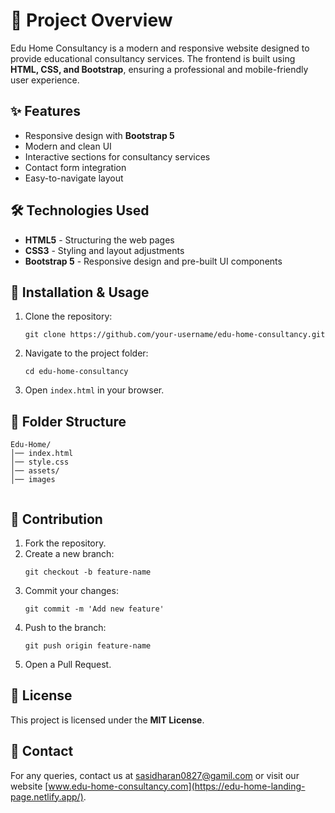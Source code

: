 <h1>📌 Project Overview</h1>
<p>Edu Home Consultancy is a modern and responsive website designed to provide educational consultancy services. The frontend is built using <strong>HTML, CSS, and Bootstrap</strong>, ensuring a professional and mobile-friendly user experience.</p>

<h2>✨ Features</h2>
<ul>
    <li>Responsive design with <strong>Bootstrap 5</strong></li>
    <li>Modern and clean UI</li>
    <li>Interactive sections for consultancy services</li>
    <li>Contact form integration</li>
    <li>Easy-to-navigate layout</li>
</ul>

<h2>🛠 Technologies Used</h2>
<ul>
    <li><strong>HTML5</strong> - Structuring the web pages</li>
    <li><strong>CSS3</strong> - Styling and layout adjustments</li>
    <li><strong>Bootstrap 5</strong> - Responsive design and pre-built UI components</li>
</ul>

<h2>🚀 Installation & Usage</h2>
<ol>
    <li>Clone the repository:</li>
    <pre><code>git clone https://github.com/your-username/edu-home-consultancy.git</code></pre>
    <li>Navigate to the project folder:</li>
    <pre><code>cd edu-home-consultancy</code></pre>
    <li>Open <code>index.html</code> in your browser.</li>
</ol>

<h2>📂 Folder Structure</h2>
   <pre><code>Edu-Home/
│── index.html
│── style.css
│── assets/
│── images
       </code></pre>
<h2>🤝 Contribution</h2>
<ol>
    <li>Fork the repository.</li>
    <li>Create a new branch:</li>
    <pre><code>git checkout -b feature-name</code></pre>
    <li>Commit your changes:</li>
    <pre><code>git commit -m 'Add new feature'</code></pre>
    <li>Push to the branch:</li>
    <pre><code>git push origin feature-name</code></pre>
    <li>Open a Pull Request.</li>
</ol>

<h2>📜 License</h2>
<p>This project is licensed under the <strong>MIT License</strong>.</p>

<h2>📧 Contact</h2>
<p>For any queries, contact us at <a href="mailto:sasidharan0827@gamil.com">sasidharan0827@gamil.com</a> or visit our website <a href="#">[www.edu-home-consultancy.com](https://edu-home-landing-page.netlify.app/)</a>.</p>
